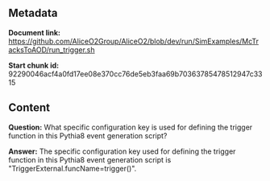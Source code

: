 ## Metadata

**Document link:** https://github.com/AliceO2Group/AliceO2/blob/dev/run/SimExamples/McTracksToAOD/run_trigger.sh

**Start chunk id:** 92290046acf4a0fd17ee08e370cc76de5eb3faa69b70363785478512947c3315

## Content

**Question:** What specific configuration key is used for defining the trigger function in this Pythia8 event generation script?

**Answer:** The specific configuration key used for defining the trigger function in this Pythia8 event generation script is "TriggerExternal.funcName=trigger()".